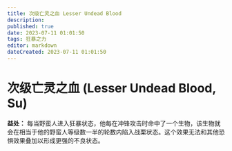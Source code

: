 ```yaml
---
title: 次级亡灵之血 Lesser Undead Blood
description: 
published: true
date: 2023-07-11 01:01:50
tags: 狂暴之力
editor: markdown
dateCreated: 2023-07-11 01:01:50
---
```


# 次级亡灵之血 (Lesser Undead Blood, Su)

**益处：** 每当野蛮人进入狂暴状态，他每在冲锋攻击时命中了一个生物，该生物就会在相当于他的野蛮人等级数一半的轮数内陷入战栗状态。这个效果无法和其他恐惧效果叠加以形成更强的不良状态。
